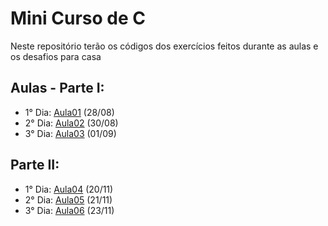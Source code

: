 # Mini Curso de C

Neste repositório terão os códigos dos exercícios feitos durante as aulas e os desafios para casa

## Aulas - Parte I: 
- 1° Dia: [Aula01](https://github.com/gabryeleite/MiniCursoC/tree/main/Aula%2001) (28/08)
- 2° Dia: [Aula02](https://github.com/gabryeleite/MiniCursoC/tree/main/Aula%2002) (30/08)
- 3° Dia: [Aula03](https://github.com/gabryeleite/MiniCursoC/tree/main/Aula%2003) (01/09)

## Parte II: 
- 1° Dia: [Aula04]() (20/11)
- 2° Dia: [Aula05]() (21/11)
- 3° Dia: [Aula06]() (23/11)
